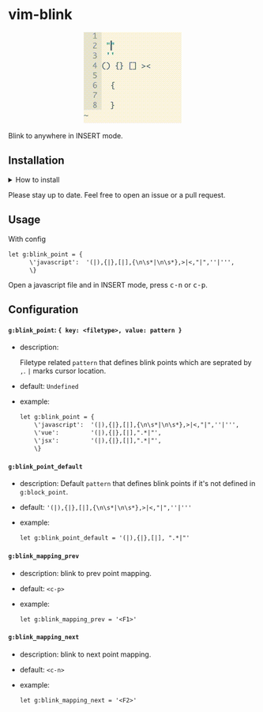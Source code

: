# vim-blink

<p align="center">
<img alt="screencast" src="https://raw.githubusercontent.com/leafOfTree/leafOfTree.github.io/master/vim_run_screencast.gif" />
</p>

Blink to anywhere in INSERT mode.

## Installation

<details>
<summary><a>How to install</a></summary>

- [VundleVim][1]

        Plugin 'leafOfTree/vim-blink'

- [vim-pathogen][2]

        cd ~/.vim/bundle && \
        git clone https://github.com/leafOfTree/vim-blink --depth 1

- [vim-plug][3]

        Plug 'leafOfTree/vim-blink'
        :PlugInstall

- Or manually, clone this plugin to `path/to/this_plugin`, and add it to `rtp` in vimrc

        set rtp+=path/to/this_plugin

<br />
</details>

Please stay up to date. Feel free to open an issue or a pull request.

## Usage

With config

```vim
let g:blink_point = {
      \'javascript':  '(|),{|},[|],{\n\s*|\n\s*},>|<,"|",''|''',
      \}
```

Open a javascript file and in INSERT mode, press <kbd>c-n</kbd> or <kbd>c-p</kbd>.

## Configuration

#### `g:blink_point`: `{ key: <filetype>, value: pattern }`

- description: 

    Filetype related `pattern` that defines blink points which are seprated by `,`. `|` marks cursor location.

- default: `Undefined`
- example: 

    ```vim
    let g:blink_point = {
        \'javascript':  '(|),{|},[|],{\n\s*|\n\s*},>|<,"|",''|''',
        \'vue':         '(|),{|},[|],".*|"',
        \'jsx':         '(|),{|},[|],".*|"',
        \}
    ```

#### `g:blink_point_default`

- description: 
    Default `pattern` that defines blink points if it's not defined in `g:block_point`.
- default: `'(|),{|},[|],{\n\s*|\n\s*},>|<,"|",''|'''`
- example: 

    ```vim
    let g:blink_point_default = '(|),{|},[|], ".*|"'
    ```

#### `g:blink_mapping_prev`

- description: blink to prev point mapping.
- default: `<c-p>`
- example: 

    ```vim
    let g:blink_mapping_prev = '<F1>'
    ```

#### `g:blink_mapping_next`

- description: blink to next point mapping.
- default: `<c-n>`
- example: 

    ```vim
    let g:blink_mapping_next = '<F2>'
    ```

[1]: https://github.com/VundleVim/Vundle.vim
[2]: https://github.com/tpope/vim-pathogen
[3]: https://github.com/junegunn/vim-plug
